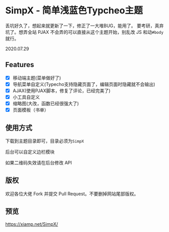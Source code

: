 # SimpX - 简单浅蓝色Typcheo主题

丢坑好久了，想起来就更新了一下，修正了一大堆BUG，能用了。
要考研，真弃坑了。想弄全站 PJAX 不会弄的可以直接从这个主题开始，别乱改 JS 和动`#body`就行。

2020.07.29

## Features

* [x] 移动端主题(菜单做好了)
* [x] 导航菜单自定义(Typecho支持隐藏页面了，编辑页面时隐藏就不会输出)
* [x] AJAX(使用PJAX脚本，修复了评论，已经完美了)
* [x] 小工具自定义
* [x] 缩略图(大改，函数已经很强大了)
* [x] 页面模板（书单）

## 使用方式

下载到主题目录即可，目录必须为`SimpX`

后台可以自定义边栏模块

如果二维码失效请在后台修改 API

## 版权

欢迎各位大佬 Fork 并提交 Pull Request。不要删掉网站尾部版权。

## 预览

https://xiamp.net/SimpX/